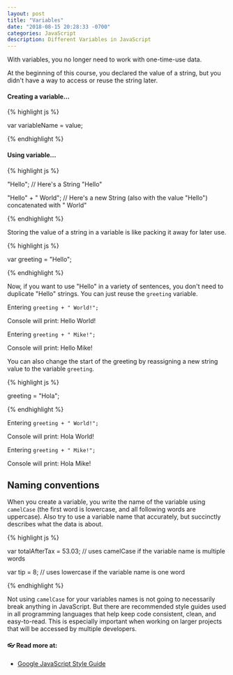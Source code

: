 ```yaml
---
layout: post
title: "Variables"
date: "2018-08-15 20:28:33 -0700"
categories: JavaScript
description: Different Variables in JavaScript
---
```


With variables, you no longer need to work with one-time-use data.

At the beginning of this course, you declared the value of a string, but you didn't have a way to access or reuse the string later.

#### Creating a variable...

{% highlight js %}

var variableName = value;

{% endhighlight %}

#### Using variable...

{% highlight js %}

"Hello"; // Here's a String "Hello"

"Hello" + " World"; // Here's a new String (also with the value "Hello") concatenated with " World"

{% endhighlight %}

Storing the value of a string in a variable is like packing it away for later use.

{% highlight js %}

var greeting = "Hello";

{% endhighlight %}

Now, if you want to use "Hello" in a variety of sentences, you don't need to duplicate "Hello" strings. You can just reuse the `greeting` variable.

Entering `greeting + " World!";`

Console will print: Hello World!

Entering `greeting + " Mike!";`

Console will print: Hello Mike!

You can also change the start of the greeting by reassigning a new string value to the variable `greeting`.

{% highlight js %}

greeting = "Hola";

{% endhighlight %}

Entering `greeting + " World!";`

Console will print: Hola World!

Entering `greeting + " Mike!";`

Console will print: Hola Mike!

## Naming conventions

When you create a variable, you write the name of the variable using `camelCase` (the first word is lowercase, and all following words are uppercase). Also try to use a variable name that accurately, but succinctly describes what the data is about.

{% highlight js %}

var totalAfterTax = 53.03; // uses camelCase if the variable name is multiple words

var tip = 8; // uses lowercase if the variable name is one word

{% endhighlight %}

Not using `camelCase` for your variables names is not going to necessarily break anything in JavaScript. But there are recommended style guides used in all programming languages that help keep code consistent, clean, and easy-to-read. This is especially important when working on larger projects that will be accessed by multiple developers.

#### 👓 Read more at:

- [Google JavaScript Style Guide](https://google.github.io/styleguide/jsguide.html)
